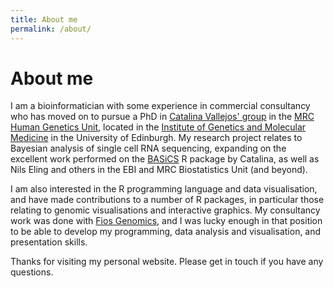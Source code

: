 ```yaml
---
title: About me
permalink: /about/
---
```

# About me

I am a bioinformatician with some 
experience in commercial consultancy who has moved on to pursue a PhD in
[Catalina Vallejos' group](https://vallejosgroup.github.io/) in the 
[MRC Human Genetics Unit](https://www.ed.ac.uk/mrc-human-genetics-unit), located
in the [Institute of Genetics and Molecular Medicine](https://www.ed.ac.uk/igmm)
in the University of Edinburgh. My research project relates to Bayesian analysis
of single cell RNA sequencing, expanding on the excellent work performed on the 
[BASiCS](https://bioconductor.org/packages/release/bioc/html/BASiCS.html) R package 
by Catalina, as well as Nils Eling and others in the EBI and MRC Biostatistics 
Unit (and beyond).

I am also interested in the R programming language and data visualisation,
and have made contributions to a number of R packages, in particular those
relating to genomic visualisations and interactive graphics. My consultancy
work was done with [Fios Genomics](https://www.fiosgenomics.com/), and I was
lucky enough in that position to be able to develop my programming, 
data analysis and visualisation, and presentation skills.

Thanks for visiting my personal website. Please get in touch if you have any 
questions.
